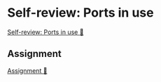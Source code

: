 # Self-review: Ports in use

[Self-review: Ports in use 🔗](https://www.coursera.org/learn/introduction-to-networking-and-Cloud-computing/assignment-submission/p8fgR/self-review-ports-in-use)

## Assignment

[Assignment 🔗](https://www.coursera.org/learn/introduction-to-networking-and-Cloud-computing/assignment-submission/p8fgR/self-review-ports-in-use/attempt)
